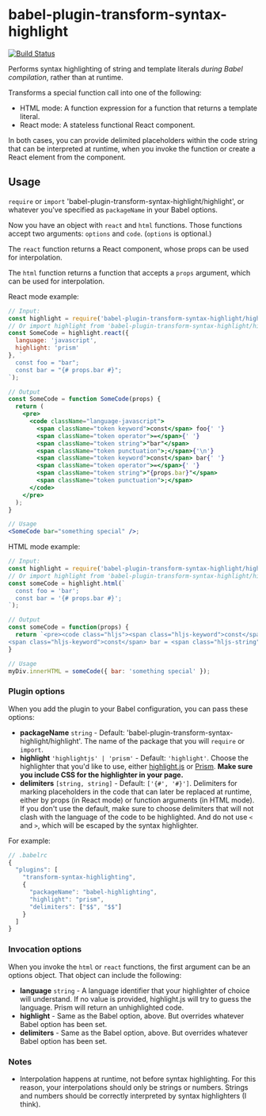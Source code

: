 # babel-plugin-transform-syntax-highlight

[![Build Status](https://travis-ci.org/davidtheclark/babel-plugin-transform-syntax-highlight.svg?branch=master)](https://travis-ci.org/davidtheclark/babel-plugin-transform-syntax-highlight)

Performs syntax highlighting of string and template literals *during Babel compilation*, rather than at runtime.

Transforms a special function call into one of the following:
- HTML mode: A function expression for a function that returns a template literal.
- React mode: A stateless functional React component.

In both cases, you can provide delimited placeholders within the code string that can be interpreted at runtime, when you invoke the function or create a React element from the component.

## Usage

`require` or `import` 'babel-plugin-transform-syntax-highlight/highlight', or whatever you've specified as `packageName` in your Babel options.

Now you have an object with `react` and `html` functions.
Those functions accept two arguments: `options` and `code`.
(`options` is optional.)

The `react` function returns a React component, whose props can be used for interpolation.

The `html` function returns a function that accepts a `props` argument, which can be used for interpolation.

React mode example:

```jsx
// Input:
const highlight = require('babel-plugin-transform-syntax-highlight/highlight');
// Or import highlight from 'babel-plugin-transform-syntax-highlight/highlight';
const SomeCode = highlight.react({
  language: 'javascript',
  highlight: 'prism'
}, `
  const foo = "bar";
  const bar = "{# props.bar #}";
`);

// Output
const SomeCode = function SomeCode(props) {
  return (
    <pre>
      <code className="language-javascript">
        <span className="token keyword">const</span> foo{' '}
        <span className="token operator">=</span>{' '}
        <span className="token string">"bar"</span>
        <span className="token punctuation">;</span>{'\n'}
        <span className="token keyword">const</span> bar{' '}
        <span className="token operator">=</span>{' '}
        <span className="token string">"{props.bar}"</span>
        <span className="token punctuation">;</span>
      </code>
    </pre>
  );
}

// Usage
<SomeCode bar="something special" />;
```

HTML mode example:

```js
// Input:
const highlight = require('babel-plugin-transform-syntax-highlight/highlight');
// Or import highlight from 'babel-plugin-transform-syntax-highlight/highlight';
const someCode = highlight.html(`
  const foo = 'bar';
  const bar = '{# props.bar #}';
`);

// Output
const someCode = function(props) {
  return `<pre><code class="hljs"><span class="hljs-keyword">const</span> foo = <span class="hljs-string">'bar'</span>;
<span class="hljs-keyword">const</span> bar = <span class="hljs-string">'${props.bar}'</span>;</code></pre>`;
}

// Usage
myDiv.innerHTML = someCode({ bar: 'something special' });
```

### Plugin options

When you add the plugin to your Babel configuration, you can pass these options:

- **packageName** `string` - Default: 'babel-plugin-transform-syntax-highlight/highlight'.
  The name of the package that you will `require` or `import`.
- **highlight** `'highlightjs' | 'prism'` - Default: `'highlight'`.
  Choose the highlighter that you'd like to use, either [highlight.js](https://github.com/isagalaev/highlight.js) or [Prism](http://prismjs.com/).
  **Make sure you include CSS for the highlighter in your page.**
- **delimiters** `[string, string]` - Default: `['{#', '#}']`.
  Delimiters for marking placeholders in the code that can later be replaced at runtime, either by props (in React mode) or function arguments (in HTML mode).
  If you don't use the default, make sure to choose delimiters that will not clash with the language of the code to be highlighted.
  And do not use `<` and `>`, which will be escaped by the syntax highlighter.

For example:

```js
// .babelrc
{
  "plugins": [
    "transform-syntax-highlighting",
    {
      "packageName": "babel-highlighting",
      "highlight": "prism",
      "delimiters": ["$$", "$$"]
    }
  ]
}
```

### Invocation options

When you invoke the `html` or `react` functions, the first argument can be an options object.
That object can include the following:

- **language** `string` - A language identifier that your highlighter of choice will understand.
  If no value is provided, highlight.js will try to guess the language. Prism will return an unhighlighted code.
- **highlight** - Same as the Babel option, above.
  But overrides whatever Babel option has been set.
- **delimiters** - Same as the Babel option, above.
  But overrides whatever Babel option has been set.

### Notes

- Interpolation happens at runtime, not before syntax highlighting.
  For this reason, your interpolations should only be strings or numbers.
  Strings and numbers should be correctly interpreted by syntax highlighters (I think).
